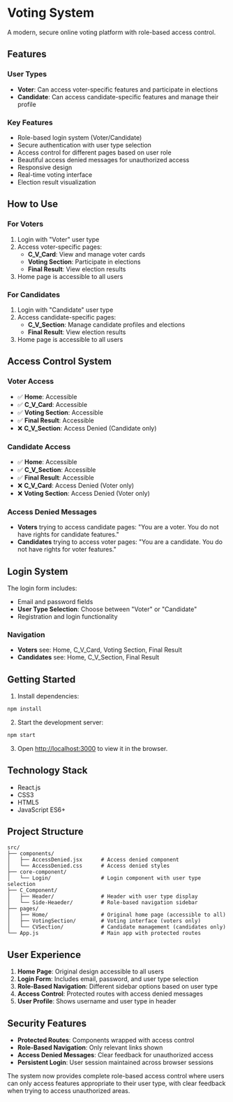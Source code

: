 # Voting System

A modern, secure online voting platform with role-based access control.

## Features

### User Types
- **Voter**: Can access voter-specific features and participate in elections
- **Candidate**: Can access candidate-specific features and manage their profile

### Key Features
- Role-based login system (Voter/Candidate)
- Secure authentication with user type selection
- Access control for different pages based on user role
- Beautiful access denied messages for unauthorized access
- Responsive design
- Real-time voting interface
- Election result visualization

## How to Use

### For Voters
1. Login with "Voter" user type
2. Access voter-specific pages:
   - **C_V_Card**: View and manage voter cards
   - **Voting Section**: Participate in elections
   - **Final Result**: View election results
3. Home page is accessible to all users

### For Candidates
1. Login with "Candidate" user type
2. Access candidate-specific pages:
   - **C_V_Section**: Manage candidate profiles and elections
   - **Final Result**: View election results
3. Home page is accessible to all users

## Access Control System

### Voter Access
- ✅ **Home**: Accessible
- ✅ **C_V_Card**: Accessible
- ✅ **Voting Section**: Accessible
- ✅ **Final Result**: Accessible
- ❌ **C_V_Section**: Access Denied (Candidate only)

### Candidate Access
- ✅ **Home**: Accessible
- ✅ **C_V_Section**: Accessible
- ✅ **Final Result**: Accessible
- ❌ **C_V_Card**: Access Denied (Voter only)
- ❌ **Voting Section**: Access Denied (Voter only)

### Access Denied Messages
- **Voters** trying to access candidate pages: "You are a voter. You do not have rights for candidate features."
- **Candidates** trying to access voter pages: "You are a candidate. You do not have rights for voter features."

## Login System

The login form includes:
- Email and password fields
- **User Type Selection**: Choose between "Voter" or "Candidate"
- Registration and login functionality

### Navigation
- **Voters** see: Home, C_V_Card, Voting Section, Final Result
- **Candidates** see: Home, C_V_Section, Final Result

## Getting Started

1. Install dependencies:
```bash
npm install
```

2. Start the development server:
```bash
npm start
```

3. Open [http://localhost:3000](http://localhost:3000) to view it in the browser.

## Technology Stack

- React.js
- CSS3
- HTML5
- JavaScript ES6+

## Project Structure

```
src/
├── components/
│   ├── AccessDenied.jsx      # Access denied component
│   └── AccessDenied.css      # Access denied styles
├── core-component/
│   └── Login/                # Login component with user type selection
├── C_Component/
│   ├── Header/               # Header with user type display
│   └── Side-Heaeder/         # Role-based navigation sidebar
├── pages/
│   ├── Home/                 # Original home page (accessible to all)
│   ├── VotingSection/        # Voting interface (voters only)
│   └── CVSection/            # Candidate management (candidates only)
└── App.js                    # Main app with protected routes
```

## User Experience

1. **Home Page**: Original design accessible to all users
2. **Login Form**: Includes email, password, and user type selection
3. **Role-Based Navigation**: Different sidebar options based on user type
4. **Access Control**: Protected routes with access denied messages
5. **User Profile**: Shows username and user type in header

## Security Features

- **Protected Routes**: Components wrapped with access control
- **Role-Based Navigation**: Only relevant links shown
- **Access Denied Messages**: Clear feedback for unauthorized access
- **Persistent Login**: User session maintained across browser sessions

The system now provides complete role-based access control where users can only access features appropriate to their user type, with clear feedback when trying to access unauthorized areas.
